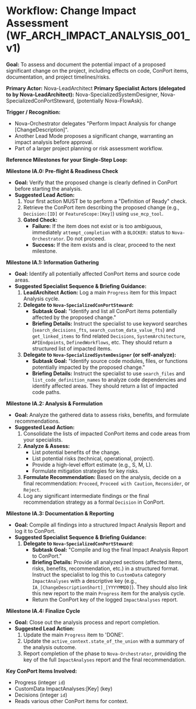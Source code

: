 # Workflow: Change Impact Assessment (WF_ARCH_IMPACT_ANALYSIS_001_v1)

**Goal:** To assess and document the potential impact of a proposed significant change on the project, including effects on code, ConPort items, documentation, and project timelines/risks.

**Primary Actor:** Nova-LeadArchitect
**Primary Specialist Actors (delegated to by Nova-LeadArchitect):** Nova-SpecializedSystemDesigner, Nova-SpecializedConPortSteward, (potentially Nova-FlowAsk).

**Trigger / Recognition:**
- Nova-Orchestrator delegates "Perform Impact Analysis for change [ChangeDescription]".
- Another Lead Mode proposes a significant change, warranting an impact analysis before approval.
- Part of a larger project planning or risk assessment workflow.

**Reference Milestones for your Single-Step Loop:**

**Milestone IA.0: Pre-flight & Readiness Check**
*   **Goal:** Verify that the proposed change is clearly defined in ConPort before starting the analysis.
*   **Suggested Lead Action:**
    1.  Your first action MUST be to perform a "Definition of Ready" check.
    2.  Retrieve the ConPort item describing the proposed change (e.g., `Decision:[ID]` or `FeatureScope:[Key]`) using `use_mcp_tool`.
    3.  **Gated Check:**
        *   **Failure:** If the item does not exist or is too ambiguous, immediately `attempt_completion` with a `BLOCKER:` status to `Nova-Orchestrator`. Do not proceed.
        *   **Success:** If the item exists and is clear, proceed to the next milestone.

**Milestone IA.1: Information Gathering**
*   **Goal:** Identify all potentially affected ConPort items and source code areas.
*   **Suggested Specialist Sequence & Briefing Guidance:**
    1.  **LeadArchitect Action:** Log a main `Progress` item for this Impact Analysis cycle.
    2.  **Delegate to `Nova-SpecializedConPortSteward`:**
        *   **Subtask Goal:** "Identify and list all ConPort items potentially affected by the proposed change."
        *   **Briefing Details:** Instruct the specialist to use keyword searches (`search_decisions_fts`, `search_custom_data_value_fts`) and `get_linked_items` to find related `Decisions`, `SystemArchitecture`, `APIEndpoints`, `DefinedWorkflows`, etc. They should return a structured list of impacted items.
    3.  **Delegate to `Nova-SpecializedSystemDesigner` (or self-analyze):**
        *   **Subtask Goal:** "Identify source code modules, files, or functions potentially impacted by the proposed change."
        *   **Briefing Details:** Instruct the specialist to use `search_files` and `list_code_definition_names` to analyze code dependencies and identify affected areas. They should return a list of impacted code paths.

**Milestone IA.2: Analysis & Formulation**
*   **Goal:** Analyze the gathered data to assess risks, benefits, and formulate recommendations.
*   **Suggested Lead Action:**
    1.  Consolidate the lists of impacted ConPort items and code areas from your specialists.
    2.  **Analyze & Assess:**
        *   List potential benefits of the change.
        *   List potential risks (technical, operational, project).
        *   Provide a high-level effort estimate (e.g., S, M, L).
        *   Formulate mitigation strategies for key risks.
    3.  **Formulate Recommendation:** Based on the analysis, decide on a final recommendation: `Proceed`, `Proceed with Caution`, `Reconsider`, or `Reject`.
    4.  Log any significant intermediate findings or the final recommendation strategy as a formal `Decision` in ConPort.

**Milestone IA.3: Documentation & Reporting**
*   **Goal:** Compile all findings into a structured Impact Analysis Report and log it to ConPort.
*   **Suggested Specialist Sequence & Briefing Guidance:**
    1.  **Delegate to `Nova-SpecializedConPortSteward`:**
        *   **Subtask Goal:** "Compile and log the final Impact Analysis Report to ConPort."
        *   **Briefing Details:** Provide all analyzed sections (affected items, risks, benefits, recommendation, etc.) in a structured format. Instruct the specialist to log this to `CustomData` category `ImpactAnalyses` with a descriptive key (e.g., `IA_[ChangeDescriptionShort]_[YYYYMMDD]`). They should also link this new report to the main `Progress` item for the analysis cycle.
        *   Return the ConPort key of the logged `ImpactAnalyses` report.

**Milestone IA.4: Finalize Cycle**
*   **Goal:** Close out the analysis process and report completion.
*   **Suggested Lead Action:**
    1.  Update the main `Progress` item to 'DONE'.
    2.  Update the `active_context.state_of_the_union` with a summary of the analysis outcome.
    3.  Report completion of the phase to `Nova-Orchestrator`, providing the key of the full `ImpactAnalyses` report and the final recommendation.

**Key ConPort Items Involved:**
- Progress (integer `id`)
- CustomData ImpactAnalyses:[Key] (key)
- Decisions (integer `id`)
- Reads various other ConPort items for context.